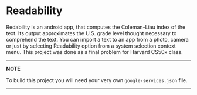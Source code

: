 # Readability

Redability is an android app, that computes the Coleman-Liau index of the text. Its output approximates the U.S. grade level thought necessary to comprehend the text. You can import a text to an app from a photo, camera or just by selecting Readability option from a system selection context menu. This project was done as a final problem for Harvard CS50x class.

---
**NOTE**

To build this project you will need your very own `google-services.json` file.

---